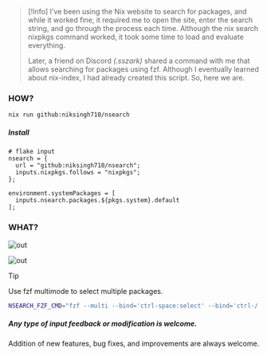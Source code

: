 > [!Info]
> I've been using the Nix website to search for packages, and while it worked fine, it required me to open the site, enter the search string, and go through the process each time. Although the nix search nixpkgs command worked, it took some time to load and evaluate everything.
>
> Later, a friend on Discord _(.sszark)_ shared a command with me that allows searching for packages using fzf. Although I eventually learned about nix-index, I had already created this script. So, here we are.

### HOW?

```
nix run github:niksingh710/nsearch
```

##### Install

```
# flake input
nsearch = {
  url = "github:niksingh710/nsearch";
  inputs.nixpkgs.follows = "nixpkgs";
};

environment.systemPackages = [
  inputs.nsearch.packages.${pkgs.system}.default
];
```

### WHAT?

![out](https://github.com/user-attachments/assets/9dc4b25d-529b-4326-91c8-af6dbc35baee)

![out](https://github.com/user-attachments/assets/00c24bf4-6372-4053-a812-383829d81c6e)

> [!TIP]
> Use fzf multimode to select multiple packages.
>
> ```bash
> NSEARCH_FZF_CMD="fzf --multi --bind='ctrl-space:select' --bind='ctrl-/:deselect' "
> ```

##### Any type of input feedback or modification is welcome.

Addition of new features, bug fixes, and improvements are always welcome.
